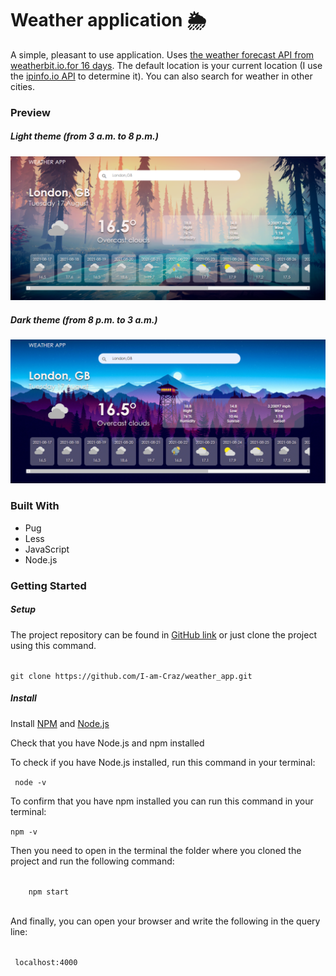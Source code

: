 <h1>Weather application 🌦</h1>
A simple, pleasant to use application.
Uses <a href='https://www.weatherbit.io/api/weather-forecast-16-day'>the weather forecast API from weatherbit.io.for 16 days</a>.
The default location is your current location (I use the <a href='https://ipinfo.io/'>ipinfo.io
API</a> to determine it).  You can also search for weather in other cities.

<h3>Preview</h3>
<h5>Light theme (from 3 a.m. to 8 p.m.)</h5>
<img src='public/images/light_theme.png'>


<h5>Dark theme (from 8 p.m. to 3 a.m.)</h5>
<img src='public/images/dark_theme.png'>


<h3>Built With</h3>
<ul>
    <li>Pug</li>
    <li>Less</li>
    <li>JavaScript</li>
    <li>Node.js</li>
</ul>


<h3>Getting Started</h3>

<h5>Setup</h5>

The project repository can be found in <a href='https://github.com/I-am-Craz/weather_app.git'>GitHub link</a> or just clone the project using this command. <br>

<code>
git clone https://github.com/I-am-Craz/weather_app.git
</code>

<h5>Install</h5>

Install <a href='https://www.npmjs.com/'>NPM</a> and <a href='https://nodejs.org/en/'>Node.js</a>

Check that you have Node.js and npm installed

To check if you have Node.js installed, run 
this command in your terminal: <br>
 
 <code> node -v </code>
 
 To confirm that you have npm installed you can run this command in your terminal: <br>
 
 <code>npm -v </code>
 
 Then you need to open in the terminal the folder where you cloned the project and run the following command:
 
 <code>
    npm start
 </code>
 
 And finally, you can open your browser and write the following in the query line:<br>
 
 <code>
 localhost:4000
 </code>
 
 